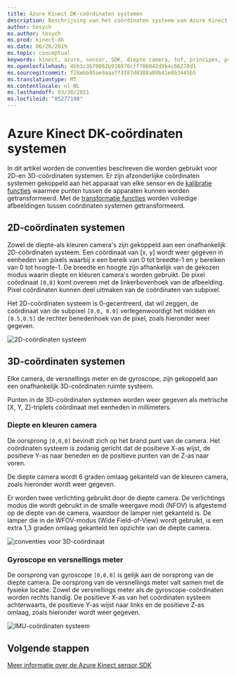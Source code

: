 ```yaml
---
title: Azure Kinect DK-coördinaten systemen
description: Beschrijving van het coördinaten systeem van Azure Kinect DK dat is gekoppeld aan Azure DK Sens oren
author: tesych
ms.author: tesych
ms.prod: kinect-dk
ms.date: 06/26/2019
ms.topic: conceptual
keywords: kinect, azure, sensor, SDK, diepte camera, tof, principes, prestaties, ongeldigheid
ms.openlocfilehash: 4bb1c3b79862b918870cff786042d9b4c66270d1
ms.sourcegitcommit: f28ebb95ae9aaaff3f87d8388a09b41e0b3445b5
ms.translationtype: MT
ms.contentlocale: nl-NL
ms.lasthandoff: 03/30/2021
ms.locfileid: "85277198"
---
```

# <a name="azure-kinect-dk-coordinate-systems"></a>Azure Kinect DK-coördinaten systemen

In dit artikel worden de conventies beschreven die worden gebruikt voor 2D-en 3D-coördinaten systemen.  Er zijn afzonderlijke coördinaten systemen gekoppeld aan het apparaat van elke sensor en de [kalibratie functies](use-calibration-functions.md) waarmee punten tussen de apparaten kunnen worden getransformeerd. Met de [transformatie functies](use-image-transformation.md) worden volledige afbeeldingen tussen coördinaten systemen getransformeerd.  

## <a name="2d-coordinate-systems"></a>2D-coördinaten systemen

 Zowel de diepte-als kleuren camera's zijn gekoppeld aan een onafhankelijk 2D-coördinaten systeem. Een coördinaat van [x, y] wordt weer gegeven in eenheden van pixels waarbij *x* een bereik van 0 tot breedte-1 en *y* bereiken van 0 tot hoogte-1. De breedte en hoogte zijn afhankelijk van de gekozen modus waarin diepte en kleuren camera's worden gebruikt. De pixel coördinaat `[0,0]` komt overeen met de linkerbovenhoek van de afbeelding. Pixel coördinaten kunnen deel uitmaken van de coördinaten van subpixel.

Het 2D-coördinaten systeem is 0-gecentreerd, dat wil zeggen, de coördinaat van de subpixel `[0.0, 0.0]` vertegenwoordigt het midden en `[0.5,0.5]` de rechter benedenhoek van de pixel, zoals hieronder weer gegeven.

   ![2D-coördinaten systeem](./media/concepts/concepts-coordinate-systems/coordinate-systems-sdk-2d-system.png)

## <a name="3d-coordinate-systems"></a>3D-coördinaten systemen

Elke camera, de versnellings meter en de gyroscope, zijn gekoppeld aan een onafhankelijk 3D-coördinaten ruimte systeem.

Punten in de 3D-coördinaten systemen worden weer gegeven als metrische [X, Y, Z]-triplets coördinaat met eenheden in millimeters.

### <a name="depth-and-color-camera"></a>Diepte en kleuren camera

De oorsprong `[0,0,0]` bevindt zich op het brand punt van de camera. Het coördinaten systeem is zodanig gericht dat de positieve X-as wijst, de positieve Y-as naar beneden en de positieve punten van de Z-as naar voren.

De diepte camera wordt 6 graden omlaag gekanteld van de kleuren camera, zoals hieronder wordt weer gegeven. 

Er worden twee verlichting gebruikt door de diepte camera. De verlichtings modus die wordt gebruikt in de smalle weergave modi (NFOV) is afgestemd op de diepte van de camera, waardoor de lamper niet gekanteld is. De lamper die in de WFOV-modus (Wide Field-of-View) wordt gebruikt, is een extra 1,3 graden omlaag gekanteld ten opzichte van de diepte camera.

![conventies voor 3D-coördinaat](./media/concepts/concepts-coordinate-systems/coordinate-systems-camera-features.png)

### <a name="gyroscope-and-accelerometer"></a>Gyroscope en versnellings meter

De oorsprong van gyroscope `[0,0,0]` is gelijk aan de oorsprong van de diepte camera. De oorsprong van de versnellings meter valt samen met de fysieke locatie. Zowel de versnellings meter als de gyroscope-coördinaten worden rechts handig. De positieve X-as van het coördinaten systeem achterwaarts, de positieve Y-as wijst naar links en de positieve Z-as omlaag, zoals hieronder wordt weer gegeven.

![IMU-coördinaten systeem](./media/concepts/concepts-coordinate-systems/coordinate-systems-gyroscope.png)

## <a name="next-steps"></a>Volgende stappen

[Meer informatie over de Azure Kinect sensor SDK](about-sensor-sdk.md)